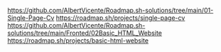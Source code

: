 https://github.com/AlbertVicente/Roadmap.sh-solutions/tree/main/01-Single-Page-Cv
https://roadmap.sh/projects/single-page-cv
https://github.com/AlbertVicente/Roadmap.sh-solutions/tree/main/Fronted/02Basic_HTML_Website
https://roadmap.sh/projects/basic-html-website
